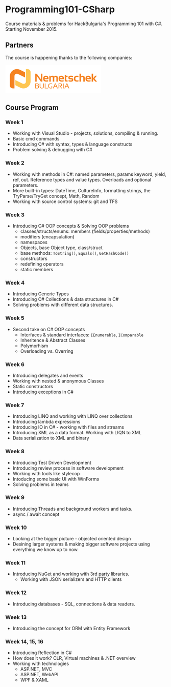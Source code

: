 # Programming101-CSharp

Course materials &amp; problems for HackBulgaria's Programming 101 with C#. Starting November 2015.

## Partners

The course is happening thanks to the following companies:

[![Nemetschek Bulgaria](partners/Nemetschek.png)](http://www.nemetschek.bg/)


## Course Program

### Week 1

* Working with Visual Studio - projects, solutions, compiling & running.
* Basic cmd commands
* Introducing C# with syntax, types & language constructs
* Problem solving & debugging with C#

### Week 2

* Working with methods in C#: named parameters, params keyword, yield, ref, out.
Reference types and value types. Overloads and optional parameters.
* More built-in types: DateTime, CultureInfo, formatting strings,
the TryParse/TryGet concept, Math, Random
* Working with source control systems: git and TFS

### Week 3

* Introducing C# OOP concepts & Solving OOP problems
  * classes/structs/enums: members (fields/properties/methods)
  * modifiers (encapsulation)
  * namespaces
  * Objects, base Object type, class/struct
  * base methods: `ToString()`, `Equals()`, `GetHashCode()`
  * constructors
  * redefining operators
  * static members

### Week 4

* Introducing Generic Types
* Introducing C# Collections & data structures in C#
* Solving problems with different data structures.

### Week 5

* Second take on C# OOP concepts
  * Interfaces & standard interfaces: `IEnumerable`, `IComparable`
  * Inheritence & Abstract Classes
  * Polymorhism
  * Overloading vs. Overring

### Week 6

* Introducing delegates and events
* Working with nested & anonymous Classes
* Static constructors
* Introducing exceptions in C#


### Week 7

* Introducing LINQ and working with LINQ over collections
* Introducing lambda expressions
* Introducing IO in C# - working with files and streams
* Introducing XML as a data format. Working with LIQN to XML
* Data serialization to XML and binary


### Week 8

* Introducing Test Driven Development
* Introducing review process in software development
* Working with tools like stylecop
* Intoducing some basic UI with WinForms
* Solving problems in teams

### Week 9

* Introducing Threads and background workers and tasks.
* async / await concept

### Week 10

* Looking at the bigger picture - objected oriented design
* Desining larger systems & making bigger software projects using everything we know up to now.

### Week 11

* Introducing NuGet and working with 3rd party libraries.
  * Working with JSON serializers and HTTP clients

### Week 12

* Introducing databases - SQL, connections & data readers.

### Week 13

* Introducing the concept for ORM with Entity Framework

### Week 14, 15, 16

* Introducing Reflection in C#
* How does it work? CLR, Virtual machines & .NET overview
* Working with technologies
  * ASP.NET, MVC
  * ASP.NET, WebAPI
  * WPF & XAML



